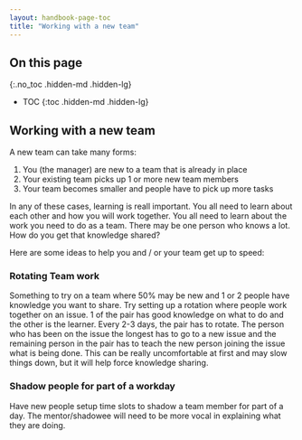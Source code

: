 ```yaml
---
layout: handbook-page-toc
title: "Working with a new team"
---
```


## On this page
{:.no_toc .hidden-md .hidden-lg}

- TOC
{:toc .hidden-md .hidden-lg}

## Working with a new team

A new team can take many forms:
1. You (the manager) are new to a team that is already in place
2. Your existing team picks up 1 or more new team members
3. Your team becomes smaller and people have to pick up more tasks

In any of these cases, learning is reall important.  You all need to learn about each other and how you will work together.  You all need to learn about the work you need to do as a team.  There may be one person who knows a lot.  How do you get that knowledge shared?

Here are some ideas to help you and / or your team get up to speed:

### Rotating Team work
Something to try on a team where 50% may be new and 1 or 2 people have knowledge you want to share.
Try setting up a rotation where people work together on an issue.  1 of the pair has good knowledge on what to do and the other is the learner.  Every 2-3 days, the pair has to rotate.  The person who has been on the issue the longest has to go to a new issue and the remaining person in the pair has to teach the new person joining the issue what is being done.  This can be really uncomfortable at first and may slow things down, but it will help force knowledge sharing.

### Shadow people for part of a workday
Have new people setup time slots to shadow a team member for part of a day.  The mentor/shadowee will need to be more vocal in explaining what they are doing.  
